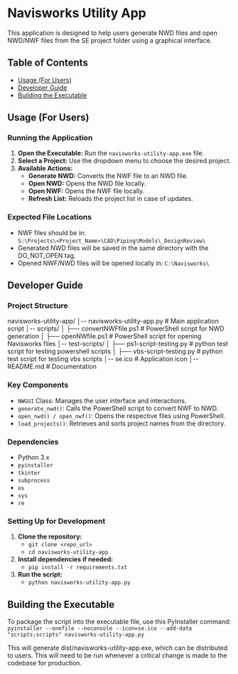 # Navisworks Utility App

This application is designed to help users generate NWD files and open NWD/NWF files from the SE project folder using a graphical interface.

## Table of Contents
- [Usage (For Users)](#usage-for-users)
- [Developer Guide](#developer-guide)
- [Building the Executable](#building-the-executable)

## Usage (For Users)

### Running the Application
1. **Open the Executable:** Run the `navisworks-utility-app.exe` file.
2. **Select a Project:** Use the dropdown menu to choose the desired project.
3. **Available Actions:**
   - **Generate NWD:** Converts the NWF file to an NWD file.
   - **Open NWD:** Opens the NWD file locally.
   - **Open NWF:** Opens the NWF file locally.
   - **Refresh List:** Reloads the project list in case of updates.

### Expected File Locations
- NWF files should be in:  
  `S:\Projects\<Project_Name>\CAD\Piping\Models\_DesignReview\`
- Generated NWD files will be saved in the same directory with the DO_NOT_OPEN tag.
- Opened NWF/NWD files will be opened locally in:
  `C:\Navisworks\`

## Developer Guide

### Project Structure
navisworks-utility-app/ 
│-- navisworks-utility-app.py # Main application script 
│-- scripts/ 
│  ├── convertNWFfile.ps1 # PowerShell script for NWD generation 
│  ├── openNWfile.ps1 # PowerShell script for opening Navisworks files 
│-- test-scripts/ 
│  ├── ps1-script-testing.py # python test script for testing powershell scripts
│  ├── vbs-script-testing.py # python test script for testing vbs scripts
│-- se.ico # Application icon 
│-- README.md # Documentation

### Key Components
- `NWGUI` Class: Manages the user interface and interactions.
- `generate_nwd()`: Calls the PowerShell script to convert NWF to NWD.
- `open_nwd() / open_nwf()`: Opens the respective files using PowerShell.
- `load_projects()`: Retrieves and sorts project names from the directory.

### Dependencies
- Python 3.x
- `pyinstaller`
- `tkinter`
- `subprocess`
- `os`
- `sys`
- `re`

### Setting Up for Development
1. **Clone the repository:**
   - `git clone <repo_url>`
   - `cd navisworks-utility-app`
2. **Install dependencies if needed:**
   - `pip install -r requirements.txt`
3. **Run the script:**
   - `python navisworks-utility-app.py`

## Building the Executable
To package the script into the executable file, use this PyInstaller command:
`pyinstaller --onefile --noconsole --icon=se.ico --add-data "scripts;scripts" navisworks-utility-app.py`

This will generate dist/navisworks-utility-app.exe, which can be distributed to users.
This will need to be run whenever a critical change is made to the codebase for production.
